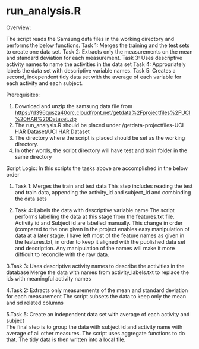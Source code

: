 run_analysis.R
====================================

Overview:

The script reads the Samsung data files in the working directory and performs the below functions.
Task 1: Merges the training and the test sets to create one data set.
Task 2: Extracts only the measurements on the mean and standard deviation for each measurement. 
Task 3: Uses descriptive activity names to name the activities in the data set
Task 4: Appropriately labels the data set with descriptive variable names. 
Task 5: Creates a second, independent tidy data set with the average of each variable for each activity and each subject.

Prerequisites:
1. Download and unzip the samsung data file from https://d396qusza40orc.cloudfront.net/getdata%2Fprojectfiles%2FUCI%20HAR%20Dataset.zip 
2. The run_analysis.R should be placed under <unzip dir>/getdata-projectfiles-UCI HAR Dataset/UCI HAR Dataset 
3. The directory where the script is placed should be set as the working directory.
4. In other words, the script directory will have test and train folder in the same directory

Script Logic:
In this scripts the tasks above are accomplished in the below order

1. Task 1: Merges the train and test data
  This step includes reading the test and train data, appending the activity_id and subject_id and combinding the data sets

2. Task 4: Labels the data with descriptive variable name
  The script performs labelling the data at this stage from the features.txt file. Activity id and Subject id are labelled manually. 
  This change in order (compared to the one given in the project enables easy manipulation of data at a later stage. 
  I have left most of the feature names as given in the features.txt, in order to keep it aligned with the published data set and description. Any manipulation of the names will make it more difficult to reconcile with the raw data.
   
3.Task 3: Uses descriptive activity names to describe the activities in the database
  Merge the data with names from activity_labels.txt to replace the ids with meaningful activity names

4.Task 2: Extracts only measurements of the mean and standard deviation for each measurement
  The script subsets the data to keep only the mean and sd related columns

5.Task 5: Create an independent data set with average of each activity and subject  
  The final step is to group the data with subject id and activity name with average of all other measures. The script uses aggregate functions to do that. The tidy data is then written into a local file.
   
